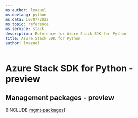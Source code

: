```yaml
---
ms.author: lmazuel
ms.devlang: python
ms.data: 10/07/2022
ms.topic: reference
ms.service: stack
description: Reference for Azure Stack SDK for Python
title: Azure Stack SDK for Python
author: lmazuel
---
```

# Azure Stack SDK for Python - preview

## Management packages - preview
[!INCLUDE [mgmt-packages](stack-mgmt-index.md)]